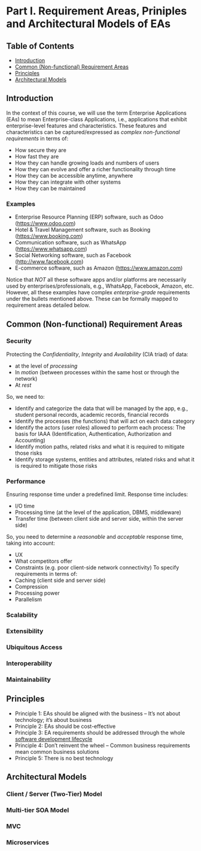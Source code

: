 # Part I. Requirement Areas, Priniples and Architectural Models of EAs
## Table of Contents
- [Introduction](#introduction)
- [Common (Non-functional) Requirement Areas](#common-non-functional-requirement-areas)
- [Principles](#principles)
- [Architectural Models](#architectural-models)

## Introduction
In the context of this course, we will use the term Enterprise Applications (EAs) to mean Enterprise-class Applications, i.e., applications that exhibit enterprise-level features and characteristics. These features and characteristics can be captured/expressed as _complex non-functional requirements_ in terms of:
- How secure they are
- How fast they are
- How they can handle growing loads and numbers of users
- How they can evolve and offer a richer functionality through time
- How they can be accessible anytime, anywhere
- How they can integrate with other systems
- How they can be maintained
### Examples
- Enterprise Resource Planning (ERP) software, such as Odoo (https://www.odoo.com)
- Hotel & Travel Management software, such as Booking (https://www.booking.com)
- Communication software, such as WhatsApp (https://www.whatsapp.com)
- Social Networking software, such as Facebook (http://www.facebook.com)
- E-commerce software, such as Amazon (https://www.amazon.com)

Notice that _NOT_ all these software apps and/or platforms are necessarily used by enterprises/professionals, e.g., WhatsApp, Facebook, Amazon, etc. However, all these examples have complex *enterprise-grade* requirements under the bullets mentioned above. These can be formally mapped to requirement areas detailed below.

## Common (Non-functional) Requirement Areas
### Security
Protecting the _Confidentiality_, _Integrity_ and _Availability_ (CIA triad) of data:
- at the level of _processing_
- In _motion_ (between processes within the same host or through the network)
- At _rest_

So, we need to:
- Identify and categorize the data that will be managed by the app, e.g., student personal records, academic records, financial records
- Identify the processes (the functions) that will act on each data category
- Identify the actors (user roles) allowed to perform each process: The basis for IAAA (Identification, Authentication, Authorization and Accounting)
- Identify motion paths, related risks and what it is required to mitigate those risks
- Identify storage systems, entities and attributes, related risks and what it is required to mitigate those risks

### Performance
Ensuring response time under a predefined limit. Response time includes:
- I/O time
- Processing time (at the level of the application, DBMS, middleware)
- Transfer time (between client side and server side, within the server side)

So, you need to determine a _reasonable_ and _acceptable_ response time, taking into account:
- UX
- What competitors offer
- Constraints (e.g. poor client-side network connectivity)
To specify requirements in terms of:
- Caching (client side and server side)
- Compression
- Processing power
- Parallelism

### Scalability
### Extensibility
### Ubiquitous Access
### Interoperability
### Maintainability

## Principles
- Principle 1: EAs should be aligned with the business – It’s not about technology; it’s about business
- Principle 2: EAs should be cost-effective
- Principle 3: EA requirements should be addressed through the whole <a href="./lifecycle.png">software development lifecycle</a>
- Principle 4: Don’t reinvent the wheel – Common business requirements mean common business solutions
- Principle 5: There is no best technology

## Architectural Models
### Client / Server (Two-Tier) Model
### Multi-tier SOA Model
### MVC
### Microservices
